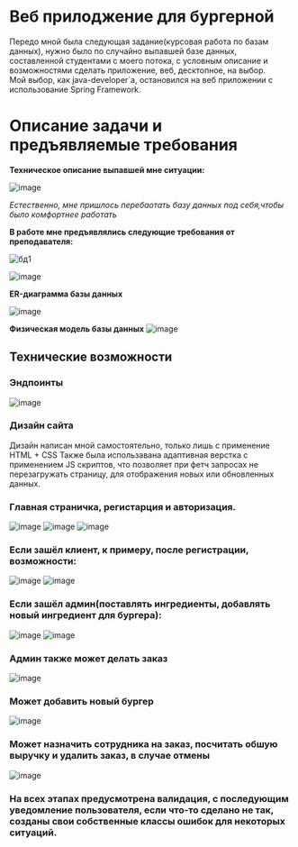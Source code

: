 # Веб прилоджение для бургерной

Передо мной была следующая задание(курсовая работа по базам данных), нужно было по случайно выпавшей базе данных, составленной студентами с моего потока, с условным описание и возможностями сделать приложение, веб, десктопное, на выбор.  
Мой выбор, как java-developer`а, остановился на веб приложении с использование Spring Framework.<br>

# Описание задачи и предъявляемые требования
**Техническое описание выпавшей мне ситуации:**

![image](https://github.com/user-attachments/assets/93481a4a-a3ee-4215-b268-75e5aa751477)

*Естественно, мне пришлось перебаотать базу данных под себя,чтобы было комфортнее работать*

**В работе мне предъявлялись следующие требования от преподавателя:**

![бд1](https://github.com/user-attachments/assets/cb769e28-189c-46b1-b448-6423b725af1d)

![image](https://github.com/user-attachments/assets/fb86a446-1f2b-4ba8-aa2f-b49ccbf3ad83)

**ER-диаграмма базы данных**

![image](https://github.com/user-attachments/assets/66da3262-7835-4f31-8097-ca82af4ca0fc)
<br>

**Физическая модель базы данных**
![image](https://github.com/user-attachments/assets/f1f3cc65-5399-4e99-8011-cd6e5a244f21)
<br>

## Технические возможности 

### Эндпоинты
![image](https://github.com/user-attachments/assets/48cba65b-c95d-4df7-b0f5-671a9bae5214)

### Дизайн сайта

 Дизайн написан мной самостоятельно, только лишь с применение HTML + CSS
 Также была использавана адаптивная верстка с применением JS скриптов, что позволяет при фетч запросах не перезагружать страницу, для отображения новых или обновленных данных.
 
### Главная страничка, регистарция и авторизация.

![image](https://github.com/user-attachments/assets/df35e46c-be7a-4644-a108-edf0f678510a)
![image](https://github.com/user-attachments/assets/a4cd6d1d-202a-4af3-aa9b-95948d67a034)
![image](https://github.com/user-attachments/assets/d911baa1-28f7-4254-9d83-34a89d929ffc)


### Если зашёл клиент, к примеру, после регистрации, возможности:

![image](https://github.com/user-attachments/assets/76981d62-1ca5-4b89-acf0-140b683e0d17)
![image](https://github.com/user-attachments/assets/6a50b9bc-e768-4c20-9c43-b29101765eca)


### Если зашёл админ(поставлять ингредиенты, добавлять новый ингредиент для бургера):

![image](https://github.com/user-attachments/assets/5a3e82af-9423-4d6a-b202-9871a12b580f)
![image](https://github.com/user-attachments/assets/51dff513-5e84-48cf-aa27-5e847071cf84)


### Админ также может делать заказ

![image](https://github.com/user-attachments/assets/07bc494a-a515-4b1b-a0dc-51cb06c0132a)


### Может добавить новый бургер

![image](https://github.com/user-attachments/assets/dcdd6d23-cfe2-4103-831f-1f6f4a4334b5)


### Может назначить сотрудника на заказ, посчитать обшую выручку и удалить заказ, в случае отмены

![image](https://github.com/user-attachments/assets/4c1945a0-5ef1-468f-a58f-89b5bb028abd)


### На всех этапах предусмотрена валидация, с последующим уведомление пользователя, если что-то сделано не так, созданы свои собственные классы ошибок для некоторых ситуаций.

